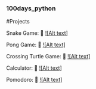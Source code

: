 ### 100days_python

#Projects

Snake Game: 🐍
[![Alt text]](https://youtu.be/G3hGlWCPSZU)

Pong Game: 🏓
[![Alt text]](https://youtu.be/LzTrDZeXGeY)

Crossing Turtle Game: 🐢
[![Alt text]](https://youtu.be/mvGbKfJR-Os)

Calculator: 🧮
[![Alt text]](https://youtu.be/hs8kUuLY8dI)

Pomodoro: 🍅
[![Alt text]](https://youtu.be/6aUM18eFHtg)
